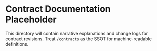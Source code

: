 # Contract Documentation Placeholder

This directory will contain narrative explanations and change logs for contract
revisions. Treat `/contracts` as the SSOT for machine-readable definitions.
